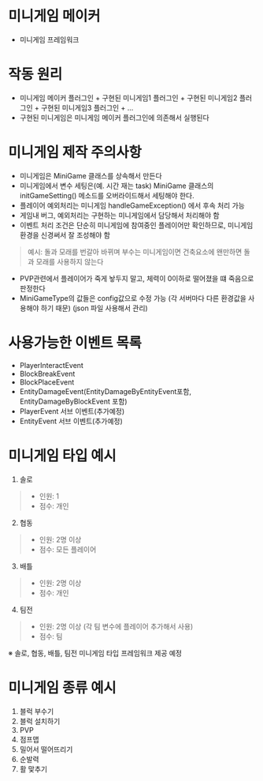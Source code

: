 # 미니게임 메이커
- 미니게임 프레임워크

# 작동 원리
- 미니게임 메이커 플러그인 + 구현된 미니게임1 플러그인 + 구현된 미니게임2 플러그인 + 구현된 미니게임3 플러그인 + ...
- 구현된 미니게임은 미니게임 메이커 플러그인에 의존해서 실행된다

# 미니게임 제작 주의사항
- 미니게임은 MiniGame 클래스를 상속해서 만든다
- 미니게임에서 변수 세팅은(예. 시간 재는 task) MiniGame 클래스의 initGameSetting() 메소드를 오버라이드해서 세팅해야 한다.
- 플레이어 예외처리는 미니게임 handleGameException() 에서 후속 처리 가능
- 게임내 버그, 예외처리는 구현하는 미니게임에서 담당해서 처리해야 함
- 이벤트 처리 조건은 단순히 미니게임에 참여중인 플레이어만 확인하므로, 미니게임 환경을 신경써서 잘 조성해야 함
> 예시: 돌과 모래를 번갈아 바뀌며 부수는 미니게임이면 건축요소에 왠만하면 돌과 모래를 사용하지 않는다
- PVP관련에서 플레이어가 죽게 놯두지 말고, 체력이 0이하로 떨어졌을 떄 죽음으로 판정한다
- MiniGameType의 값들은 config값으로 수정 가능 (각 서버마다 다른 환경값을 사용해야 하기 때문) (json 파일 사용해서 관리)

# 사용가능한 이벤트 목록
- PlayerInteractEvent
- BlockBreakEvent
- BlockPlaceEvent
- EntityDamageEvent(EntityDamageByEntityEvent포함, EntityDamageByBlockEvent 포함)
- PlayerEvent 서브 이벤트(추가예정)
- EntityEvent 서브 이벤트(추가예정)

# 미니게임 타입 예시
1. 솔로
> - 인원: 1
> - 점수: 개인
2. 협동
> - 인원: 2명 이상
> - 점수: 모든 플레이어
3. 배틀
> - 인원: 2명 이상
> - 점수: 개인
4. 팀전
> - 인원: 2명 이상 (각 팀 변수에 플레이어 추가해서 사용)
> - 점수: 팀

※ 솔로, 협동, 배틀, 팀전 미니게임 타입 프레임워크 제공 예정

# 미니게임 종류 예시
1. 블럭 부수기
2. 블럭 설치하기
3. PVP
4. 점프맵
5. 밀어서 떨어뜨리기
6. 순발력
7. 활 맟추기

